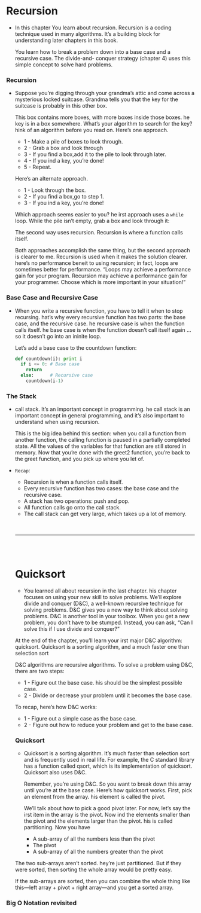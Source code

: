 # Recursion

- In this chapter You learn about recursion. Recursion is a coding technique used in many algorithms. It’s a building block for understanding later chapters in this book.
  
  You learn how to break a problem down into a base case and a recursive case. The divide-and- conquer strategy (chapter 4) uses this simple concept to solve hard problems.
  
### Recursion

- Suppose you’re digging through your grandma’s attic and come across a mysterious locked suitcase. Grandma tells you that the key for the suitcase is probably in this other box.

  This box contains more boxes, with more boxes inside those boxes. he key is in a box somewhere. What’s your algorithm to search for the key? hink of an algorithm before you read on. Here’s one approach.
  
  - 1 - Make a pile of boxes to look through.
  - 2 - Grab a box and look through 
  - 3 - If you find a box,add it to the pile to look through later.
  - 4 - If you ind a key, you’re done!
  - 5 - Repeat.
  
  Here’s an alternate approach.
  
  - 1 - Look through the box.
  - 2 - If you find a box,go to step 1.
  - 3 - If you ind a key, you’re done!
  
  Which approach seems easier to you? he irst approach uses a `while`
loop. While the pile isn’t empty, grab a box and look through it:

  The second way uses recursion. Recursion is where a function calls itself.
  
  Both approaches accomplish the same thing, but the second approach is clearer to me. Recursion is used when it makes the solution clearer. here’s no performance beneit to using recursion; in fact, loops are sometimes better for performance. “Loops may achieve a performance gain for your program. Recursion may achieve a performance gain for your programmer. Choose which is more important in your situation!”
  
### Base Case and Recursive Case

- When you write a recursive function, you have to tell it when to stop recursing. hat’s why every recursive function has two parts: the base case, and the recursive case. he recursive case is when the function calls itself. he base case is when the function doesn’t call itself again ... so it doesn’t go into an ininite loop.

  Let’s add a base case to the countdown function:
  ```python
  def countdown(i): print i
    if i <= 0: # Base case 
      return
    else:      # Recursive case 
      countdown(i-1)
  ```
  
### The Stack

- call stack. It’s an important concept in programming. he call stack is an important concept in general programming, and it’s also important to understand when using recursion.

  This is the big idea behind this section: when you call a function from another function, the calling function is paused in a partially completed state. All the values of the variables for that function are still stored in memory. Now that you’re done with the greet2 function, you’re back to the greet function, and you pick up where you let of.

- `Recap`:
  - Recursion is when a function calls itself.
  - Every recursive function has two cases: the base case and the recursive case.
  - A stack has two operations: push and pop.
  - All function calls go onto the call stack.
  - The call stack can get very large, which takes up a lot of memory.
  
  <br>
  <br>
  
  ---
  
  <br>
  <br>
  
  # Quicksort
  
  - You learned all about recursion in the last chapter. his chapter focuses on using your new skill to solve problems. We’ll explore divide and conquer (D&C), a well-known recursive technique for solving problems. D&C gives you a new way to think about solving problems. D&C is another tool in your toolbox. When you get a new problem, you don’t have to be stumped. Instead, you can ask, “Can I solve this if I use divide and conquer?”

  At the end of the chapter, you’ll learn your irst major D&C algorithm: quicksort. Quicksort is a sorting algorithm, and a much faster one than selection sort 
  
  D&C algorithms are recursive algorithms. To solve a problem using D&C, there are two steps:
    - 1 - Figure out the base case. his should be the simplest possible case.
    - 2 - Divide or decrease your problem until it becomes the base case.
    
 
  To recap, here’s how D&C works:
    - 1 - Figure out a simple case as the base case.
    - 2 - Figure out how to reduce your problem and get to the base case.
    
  ### Quicksort
  
  - Quicksort is a sorting algorithm. It’s much faster than selection sort and is frequently used in real life. For example, the C standard library has a function called qsort, which is its implementation of quicksort. Quicksort also uses D&C.
  
    Remember, you’re using D&C. So you want to break down this array until you’re at the base case. Here’s how quicksort works. First, pick an element from the array. his element is called the pivot.
    
    We’ll talk about how to pick a good pivot later. For now, let’s say the irst item in the array is the pivot. Now ind the elements smaller than the pivot and the elements larger than the pivot. his is called partitioning. Now you have
    - A sub-array of all the numbers less than the pivot
    - The pivot
    - A sub-array of all the numbers greater than the pivot
    
   The two sub-arrays aren’t sorted. hey’re just partitioned. But if they
were sorted, then sorting the whole array would be pretty easy.

  If the sub-arrays are sorted, then you can combine the whole thing like this—left array + pivot + right array—and you get a sorted array.
  
### Big O Notation revisited

